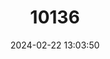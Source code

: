 ---
title: "10136"
category: "Hipposideros galeritus"
draft: false
date: 2024-02-22 13:03:50
languages:
  English: ["Cantor's Roundleaf Bat", "Cantor's Leaf-nosed Bat"]
  Undetermined: ["Barong Penang"]
  Bengali: ["Cantora Patanak Chamchika"]
---